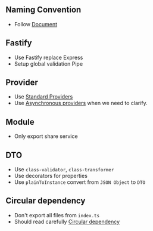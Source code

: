 ## Naming Convention
- Follow [Document](https://oneline.atlassian.net/wiki/spaces/BTH/pages/1859190805/APM+NestJS+-+Naming+convention)

## Fastify
- Use Fastify replace Express 
- Setup global validation Pipe

## Provider
- Use [Standard Providers](https://docs.nestjs.com/fundamentals/custom-providers#standard-providers) 
- Use [Asynchronous providers](https://docs.nestjs.com/fundamentals/async-providers) when we need to clarify. 

## Module
- Only export share service

## DTO
- Use `class-validator`, `class-transformer`
- Use decorators for properties
- Use `plainToInstance` convert from `JSON Object` to `DTO`
 
## Circular dependency
- Don't export all files from `index.ts`
- Should read carefully [Circular dependency](https://docs.nestjs.com/fundamentals/circular-dependency)

